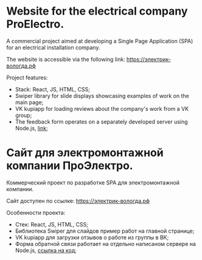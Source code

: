 # Website for the electrical company ProElectro.

A commercial project aimed at developing a Single Page Application (SPA) for an electrical installation company.

The website is accessible via the following link: https://электрик-вологда.рф

Project features:

- Stack: React, JS, HTML, CSS;
- Swiper library for slide displays showcasing examples of work on the main page;
- VK kupiapp for loading reviews about the company's work from a VK group;
- The feedback form operates on a separately developed server using Node.js, [link](https://github.com/Sibusky/send-an-email);

# Сайт для электромонтажной компании ПроЭлектро.

Коммерческий проект по разработке SPA для электромонтажной компании.

Сайт доступен по ссылке: https://электрик-вологда.рф

Особенности проекта:

- Стек: React, JS, HTML, CSS;
- Библиотека Swiper для слайдов пример работ на главной странице;
- VK kupiapp для загрузки отзывов о работе из группы в ВК;
- Форма обратной связи работает на отдельно написаном сервере на Node.js, [ссылка на код](https://github.com/Sibusky/send-an-email);
